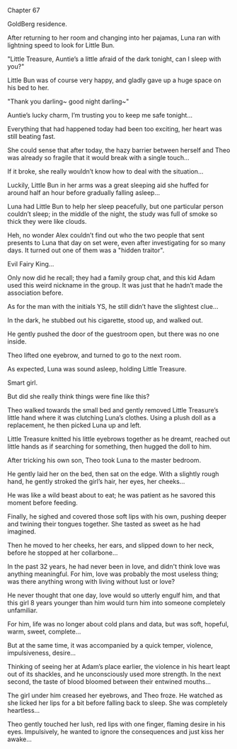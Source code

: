 Chapter 67

GoldBerg residence.


After returning to her room and changing into her pajamas, Luna ran with lightning speed to look for Little Bun.


"Little Treasure, Auntie’s a little afraid of the dark tonight, can I sleep with you?"


Little Bun was of course very happy, and gladly gave up a huge space on his bed to her.


"Thank you darling~ good night darling~"


Auntie’s lucky charm, I’m trusting you to keep me safe tonight…


Everything that had happened today had been too exciting, her heart was still beating fast.


She could sense that after today, the hazy barrier between herself and Theo was already so fragile that it would break with a single touch…


If it broke, she really wouldn’t know how to deal with the situation…


Luckily, Little Bun in her arms was a great sleeping aid she huffed for around half an hour before gradually falling asleep…


Luna had Little Bun to help her sleep peacefully, but one particular person couldn’t sleep; in the middle of the night, the study was full of smoke so thick they were like clouds.


Heh, no wonder Alex couldn’t find out who the two people that sent presents to Luna that day on set were, even after investigating for so many days. It turned out one of them was a "hidden traitor".


Evil Fairy King…


Only now did he recall; they had a family group chat, and this kid Adam used this weird nickname in the group. It was just that he hadn’t made the association before.


As for the man with the initials YS, he still didn’t have the slightest clue…


In the dark, he stubbed out his cigarette, stood up, and walked out.


He gently pushed the door of the guestroom open, but there was no one inside.


Theo lifted one eyebrow, and turned to go to the next room.


As expected, Luna was sound asleep, holding Little Treasure.


Smart girl.


But did she really think things were fine like this?


Theo walked towards the small bed and gently removed Little Treasure’s little hand where it was clutching Luna’s clothes. Using a plush doll as a replacement, he then picked Luna up and left.


Little Treasure knitted his little eyebrows together as he dreamt, reached out little hands as if searching for something, then hugged the doll to him.


After tricking his own son, Theo took Luna to the master bedroom.


He gently laid her on the bed, then sat on the edge. With a slightly rough hand, he gently stroked the girl’s hair, her eyes, her cheeks…


He was like a wild beast about to eat; he was patient as he savored this moment before feeding.


Finally, he sighed and covered those soft lips with his own, pushing deeper and twining their tongues together. She tasted as sweet as he had imagined.


Then he moved to her cheeks, her ears, and slipped down to her neck, before he stopped at her collarbone…


In the past 32 years, he had never been in love, and didn't think love was anything meaningful. For him, love was probably the most useless thing; was there anything wrong with living without lust or love?


He never thought that one day, love would so utterly engulf him, and that this girl 8 years younger than him would turn him into someone completely unfamiliar.


For him, life was no longer about cold plans and data, but was soft, hopeful, warm, sweet, complete…


But at the same time, it was accompanied by a quick temper, violence, impulsiveness, desire…


Thinking of seeing her at Adam’s place earlier, the violence in his heart leapt out of its shackles, and he unconsciously used more strength. In the next second, the taste of blood bloomed between their entwined mouths…


The girl under him creased her eyebrows, and Theo froze. He watched as she licked her lips for a bit before falling back to sleep. She was completely heartless…


Theo gently touched her lush, red lips with one finger, flaming desire in his eyes. Impulsively, he wanted to ignore the consequences and just kiss her awake…

